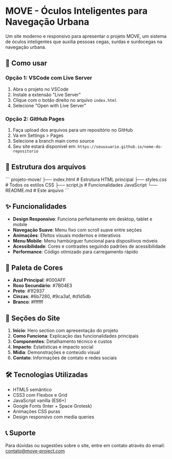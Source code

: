 # MOVE - Óculos Inteligentes para Navegação Urbana

Um site moderno e responsivo para apresentar o projeto MOVE, um sistema de óculos inteligentes que auxilia pessoas cegas, surdas e surdocegas na navegação urbana.

## 🚀 Como usar

### Opção 1: VSCode com Live Server
1. Abra o projeto no VSCode
2. Instale a extensão "Live Server"
3. Clique com o botão direito no arquivo `index.html`
4. Selecione "Open with Live Server"

### Opção 2: GitHub Pages
1. Faça upload dos arquivos para um repositório no GitHub
2. Vá em Settings > Pages
3. Selecione a branch main como source
4. Seu site estará disponível em: `https://seuusuario.github.io/nome-do-repositorio`

## 📁 Estrutura dos arquivos

\`\`\`
projeto-move/
├── index.html      # Estrutura HTML principal
├── styles.css      # Todos os estilos CSS
├── script.js       # Funcionalidades JavaScript
└── README.md       # Este arquivo
\`\`\`

## ✨ Funcionalidades

- **Design Responsivo**: Funciona perfeitamente em desktop, tablet e mobile
- **Navegação Suave**: Menu fixo com scroll suave entre seções
- **Animações**: Efeitos visuais modernos e interativos
- **Menu Mobile**: Menu hambúrguer funcional para dispositivos móveis
- **Acessibilidade**: Cores e contrastes seguindo padrões de acessibilidade
- **Performance**: Código otimizado para carregamento rápido

## 🎨 Paleta de Cores

- **Azul Principal**: #000AFF
- **Roxo Secundário**: #7B04E3
- **Preto**: #1f2937
- **Cinzas**: #6b7280, #9ca3af, #d1d5db
- **Branco**: #ffffff

## 📱 Seções do Site

1. **Início**: Hero section com apresentação do projeto
2. **Como Funciona**: Explicação das funcionalidades principais
3. **Componentes**: Detalhamento técnico e custos
4. **Impacto**: Estatísticas e impacto social
5. **Mídia**: Demonstrações e conteúdo visual
6. **Contato**: Informações de contato e redes sociais

## 🛠️ Tecnologias Utilizadas

- HTML5 semântico
- CSS3 com Flexbox e Grid
- JavaScript vanilla (ES6+)
- Google Fonts (Inter + Space Grotesk)
- Animações CSS puras
- Design responsivo com media queries

## 📞 Suporte

Para dúvidas ou sugestões sobre o site, entre em contato através do email: contato@move-project.com
